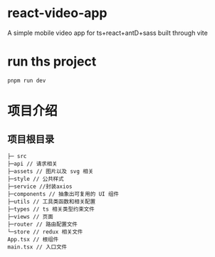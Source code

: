 # react-video-app

A simple mobile video app for ts+react+antD+sass built through vite

# run ths project

```
pnpm run dev
```

# 项目介绍

## 项目根目录

```
├─ src
├─api // 请求相关
├─assets // 图片以及 svg 相关
├─style // 公共样式
├─service //封装axios
├─components // 抽象出可复用的 UI 组件
├─utils // 工具类函数和相关配置
├─types // ts 相关类型约束文件
├─views // 页面
├─router // 路由配置文件
└─store // redux 相关文件
App.tsx // 根组件
main.tsx // 入口文件

```
